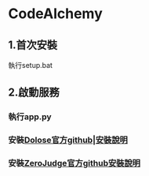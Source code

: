 # CodeAlchemy

## 1.首次安裝
  執行setup.bat
## 2.啟動服務
### 執行app.py
### 安裝[Dolose官方github](https://github.com/dodona-edu/dolos)|[安裝說明](https://hackmd.io/@enyu0808/dolos-api)
### 安裝[ZeroJudge官方github](https://github.com/jiangsir/ZeroJudge)[安裝說明](https://hackmd.io/@enyu0808/zerojudge)
